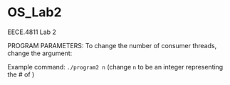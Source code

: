 # OS_Lab2
EECE.4811 Lab 2

PROGRAM PARAMETERS:
To change the number of consumer threads, change the argument:

Example command:
`./program2 n`  (change `n` to be an integer representing the # of )